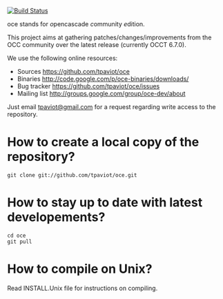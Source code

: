 [![Build Status](https://travis-ci.org/tpaviot/oce.png?branch=master)](https://travis-ci.org/tpaviot/oce)

oce stands for *o*pencascade *c*ommunity *e*dition.

This project aims at gathering patches/changes/improvements from the OCC community over the latest release
(currently OCCT 6.7.0).

We use the following online resources:
  * Sources
       https://github.com/tpaviot/oce
  * Binaries
       http://code.google.com/p/oce-binaries/downloads/
  * Bug tracker
       https://github.com/tpaviot/oce/issues
  * Mailing list
       http://groups.google.com/group/oce-dev/about

Just email tpaviot@gmail.com for a request regarding write access to the repository.

How to create a local copy of the repository?
=============================================

    git clone git://github.com/tpaviot/oce.git

How to stay up to date with latest developements?
=================================================

    cd oce
    git pull

How to compile on Unix?
=======================

Read INSTALL.Unix file for instructions on compiling.
